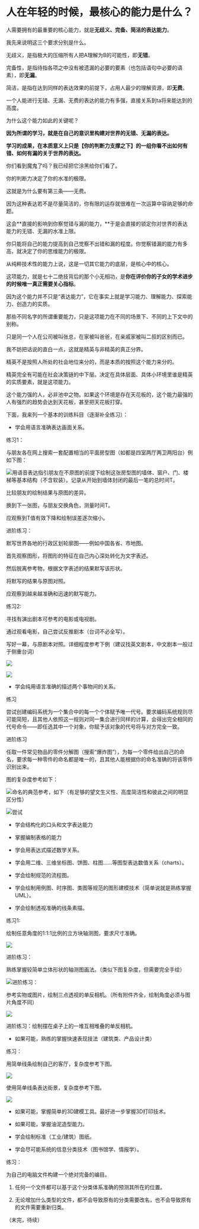 # 人在年轻的时候，最核心的能力是什么？

人需要拥有的最重要的核心能力，就是**无歧义、完备、简洁的表达能力**。

我先来说明这三个要求分别是什么。

无歧义，是指极大的压缩所有人把A理解为B的可能性，即**无错**。

完备性，是指待指各项之中没有被遗漏的必要的要素（也包括语句中必要的语素），即**无漏**。

简洁，是指在达到同样的表达效果的前提下，占用人最少的理解资源，即**无费**。

一个人能进行无错、无漏、无费的表达的能力有多强，直接关系到ta将来能达到的高度。

为什么这个能力如此的关键呢？

**因为所谓的学习，就是在自己的意识里构建对世界的无错、无漏的表达。**

**学习的成果，在本质意义上只是【你的判断力支撑之下】的一组你看不出如何有错、如何有漏的关于世界的表达。**

你们看到魔鬼了吗？我已经把它涂黑给你们看了。

你的判断力决定了你的水准的极限。

这就是为什么要有第三条——无费。

因为这种表达若不是尽量简洁的，你有限的运存就很难在一次运算中容纳足够的命题。

这会**直接的影响到你察觉错与漏的能力，**于是会直接的锁定你对世界的表达能力的无错、无漏的水准上限。

你只能将自己的能力提高到自己觉察不出错和漏的程度。你觉察错漏的能力有多高，就决定了你的思维能力的极限。

从纯粹技术性的能力上说，这是一切其它能力的底层，是核心中的核心。

这项能力，就是七十二绝技背后的那个小无相功，是**你在评价你的子女的学术进步的时候唯一真正需要关心指标**。

因为这个能力并不只是“表达能力”，它在事实上就是学习能力、理解能力、探索能力、创造力的实质。

那些不同名字的所谓重要能力，只是这项能力在不同的场景下、不同的上下文中的别称。

只是同一个人在公司被叫张总，在家被叫爸爸，在亲戚家被叫二叔的区别而已。

我不妨把话说的直白一点，这就是精英与非精英的真正分界。

精英不是按照人所处的社会地位来分的，而是本质的按照这个能力来分的。

精英完全有可能在社会决策链的中下层。决定在具体层面、具体小环境里谁是精英的实质要素，就是这项能力。

这个能力强的人，必非池中之物。如果这个环境是存在天花板的，这个能力最强的人有强烈的趋势会达到天花板，甚至把天花板打穿。

下面，我来列一个基本的训练科目（逐渐补全练习）：


* 学会用语言准确表达画面关系。

练习1：

与朋友各在网上搜索一套配置相当的平面房型图（如都是四室两厅两卫两阳台）例如下图：

![](https://pic1.zhimg.com/50/v2-5dabef2223a6dafa75038735c8470b3c_hd.jpg?source=1940ef5c)用语音表达指引朋友在不原图的前提下绘制这张房型图的墙体、窗户、门、楼梯等基本结构（不含软装）。记录从开始到墙体封闭的最后一笔的总时间T。

比较朋友的绘制结果与原图的差异。

换到下一张图，与朋友交换角色，测量时间T。

应观察到T值有效下降和绘制误差逐次缩小。

  


进阶练习：

默写世界各地的行政区划轮廓图——例如中国各省、市地图。

首先观察图形，将图形的特征在自己内心深处转化为文字表述。

然后脱离参考物，根据文字表述的结果默写该形状。

将默写的结果与原图对照。

应观察到越来越准确和迅速的默写能力。

  


练习2: 

寻找有演出剧本可参考的电影或电视剧。

通过观看电影，自己尝试反推剧本（台词不必全写）。

写好一幕，与原剧本对照。详细程度参考下例（建议找英文剧本，中文剧本一般过于侧重台词）

![](https://pic1.zhimg.com/50/v2-d68dc63d728ca7ef393bf77134e06316_hd.jpg?source=1940ef5c)  


![](https://pic4.zhimg.com/50/v2-1d35939592029b2bb55bd73baf34310a_hd.jpg?source=1940ef5c)  



* 学会纯用语言准确的描述两个事物间的关系。

练习

尝试创建编码系统为一个集合中的每一个个体赋予唯一代号。要求编码系统规则尽可能简短，且其他人依照这一规则对同一集合进行同样的计算，会得出完全相同的代号命令——即任选其中一个对象，你赋予该对象的代号将与对方完全一致。

进阶练习

任取一件常见物品的零件分解图（搜索“爆炸图”），为每一个零件给出自己的命名，要求每一种零件的命名都是唯一的，且其他人能根据你的命名准确的将该零件识别出来。

图的复杂度参考如下：

![](https://pic4.zhimg.com/50/v2-1fe3cc6d4cac52f433785db70b7e300d_hd.jpg?source=1940ef5c)命名的典范参考，如下（有足够的望文生义性、高度简洁性和彼此之间的明显区分性）

![](https://pic2.zhimg.com/50/v2-5ceaa0f5781f669fbb6ce83176edb61a_hd.jpg?source=1940ef5c)尝试

  



* 学会结构化的口头和文字表达能力
* 掌握编制表格的能力


* 学会用表达式描述数学关系。
* 学会用二维、三维坐标图、饼图、柱图……等图型表达数值关系（charts）。


* 学会绘制规范的流程图。
* 学会绘制用例图、时序图、类图等规范的图形建模技术（简单说就是熟练掌握UML）。


* 学会绘制透视准确的线条素描。

练习1: 

绘制任意角度的1:1:1比例的立方块轴测图，要求尺寸准确。

![](https://pic2.zhimg.com/50/v2-e7ae5b3540cdd6a5c8a0bd0fa3947116_hd.jpg?source=1940ef5c)  


进阶练习：

熟练掌握较简单立体形状的轴测图画法。（类似下图复杂度，但需要完全手绘）

![](https://pic2.zhimg.com/50/v2-224027ad5efaaa85cadf5bcfcd5468a5_hd.jpg?source=1940ef5c)进阶练习：

参考实物或图片，绘制三点透视的单反相机。（所有附件齐全，绘制角度必须与图片角度不同）

![](https://pic2.zhimg.com/50/v2-53d19db4deaf7e9ca6591cc2507235de_hd.jpg?source=1940ef5c)  


进阶练习：绘制摆在桌子上的一堆互相堆叠的单反相机。


* 如果可能，熟练的掌握快速表现技法（建筑类、产品设计类）

练习：

用简单线条绘制自己的客厅，复杂度参考下图。

![](https://pic2.zhimg.com/50/v2-29e60f9d869d5110bb5a01043f532b0d_hd.jpg?source=1940ef5c)  


使用简单线条表达街景，复杂度参考下图。

![](https://pic1.zhimg.com/50/v2-2548d8a72cc2fcf8ef5c1216053616a6_hd.jpg?source=1940ef5c)  



* 如果可能，掌握简单的3D建模工具。最好进一步掌握3D打印技术。
* 如果可能，掌握油泥造型能力。
* 学会绘制标准（工业/建筑）图纸。

  



* 学会尽可能系统的信息分类技术（图书馆学、情报学）。

练习：

为自己的电脑文件构建一个绝对完备的编目。

1. 任何一个文件都可以基于这个分类体系准确的预测其所在的位置。

2. 无论增加什么类型的文件，都不会导致原有的分类需要改名，也不会导致原有的文件需要重新归类。

  


（未完，待续）



